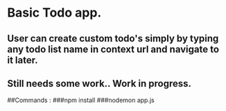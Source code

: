 # Basic Todo app.
## User can create custom todo's simply by typing any todo list name in context url and navigate to it later.
## Still needs some work.. Work in progress.


##Commands : 
  ###npm install
  ###nodemon app.js
